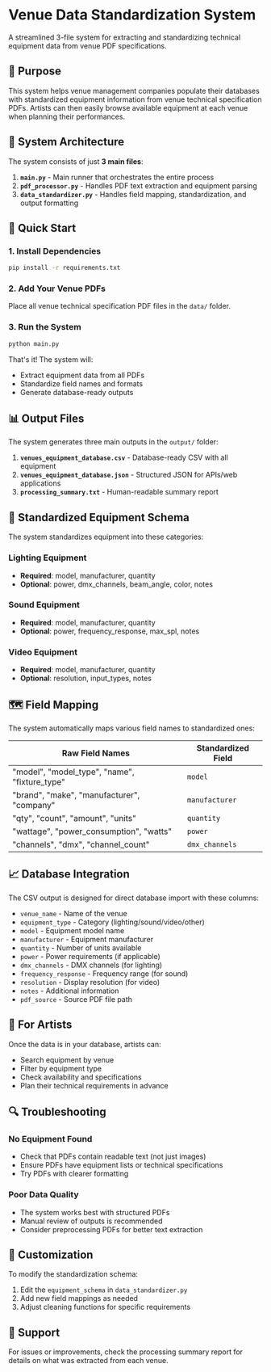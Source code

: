 # Venue Data Standardization System

A streamlined 3-file system for extracting and standardizing technical equipment data from venue PDF specifications.

## 🎯 Purpose

This system helps venue management companies populate their databases with standardized equipment information from venue technical specification PDFs. Artists can then easily browse available equipment at each venue when planning their performances.

## 📁 System Architecture

The system consists of just **3 main files**:

1. **`main.py`** - Main runner that orchestrates the entire process
2. **`pdf_processor.py`** - Handles PDF text extraction and equipment parsing
3. **`data_standardizer.py`** - Handles field mapping, standardization, and output formatting

## 🚀 Quick Start

### 1. Install Dependencies
```bash
pip install -r requirements.txt
```

### 2. Add Your Venue PDFs
Place all venue technical specification PDF files in the `data/` folder.

### 3. Run the System
```bash
python main.py
```

That's it! The system will:
- Extract equipment data from all PDFs
- Standardize field names and formats
- Generate database-ready outputs

## 📊 Output Files

The system generates three main outputs in the `output/` folder:

1. **`venues_equipment_database.csv`** - Database-ready CSV with all equipment
2. **`venues_equipment_database.json`** - Structured JSON for APIs/web applications
3. **`processing_summary.txt`** - Human-readable summary report

## 🔧 Standardized Equipment Schema

The system standardizes equipment into these categories:

### Lighting Equipment
- **Required**: model, manufacturer, quantity
- **Optional**: power, dmx_channels, beam_angle, color, notes

### Sound Equipment
- **Required**: model, manufacturer, quantity
- **Optional**: power, frequency_response, max_spl, notes

### Video Equipment
- **Required**: model, manufacturer, quantity
- **Optional**: resolution, input_types, notes

## 🗺️ Field Mapping

The system automatically maps various field names to standardized ones:

| Raw Field Names | Standardized Field |
|----------------|-------------------|
| "model", "model_type", "name", "fixture_type" | `model` |
| "brand", "make", "manufacturer", "company" | `manufacturer` |
| "qty", "count", "amount", "units" | `quantity` |
| "wattage", "power_consumption", "watts" | `power` |
| "channels", "dmx", "channel_count" | `dmx_channels` |

## 📈 Database Integration

The CSV output is designed for direct database import with these columns:

- `venue_name` - Name of the venue
- `equipment_type` - Category (lighting/sound/video/other)
- `model` - Equipment model name
- `manufacturer` - Equipment manufacturer
- `quantity` - Number of units available
- `power` - Power requirements (if applicable)
- `dmx_channels` - DMX channels (for lighting)
- `frequency_response` - Frequency range (for sound)
- `resolution` - Display resolution (for video)
- `notes` - Additional information
- `pdf_source` - Source PDF file path

## 🎨 For Artists

Once the data is in your database, artists can:
- Search equipment by venue
- Filter by equipment type
- Check availability and specifications
- Plan their technical requirements in advance

## 🔍 Troubleshooting

### No Equipment Found
- Check that PDFs contain readable text (not just images)
- Ensure PDFs have equipment lists or technical specifications
- Try PDFs with clearer formatting

### Poor Data Quality
- The system works best with structured PDFs
- Manual review of outputs is recommended
- Consider preprocessing PDFs for better text extraction

## 📝 Customization

To modify the standardization schema:
1. Edit the `equipment_schema` in `data_standardizer.py`
2. Add new field mappings as needed
3. Adjust cleaning functions for specific requirements

## 🤝 Support

For issues or improvements, check the processing summary report for details on what was extracted from each venue.